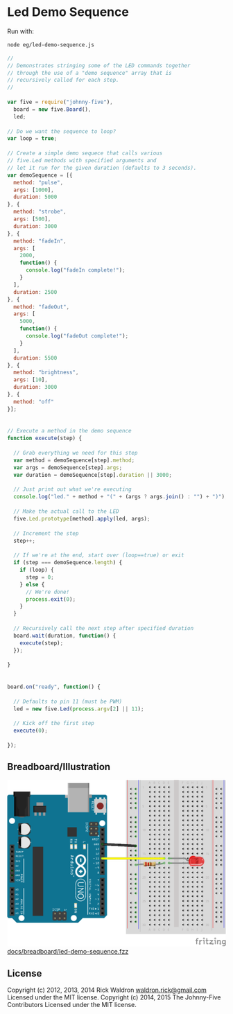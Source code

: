 # Led Demo Sequence

Run with:
```bash
node eg/led-demo-sequence.js
```


```javascript
//
// Demonstrates stringing some of the LED commands together
// through the use of a "demo sequence" array that is
// recursively called for each step.
//

var five = require("johnny-five"),
  board = new five.Board(),
  led;

// Do we want the sequence to loop?
var loop = true;

// Create a simple demo sequece that calls various
// five.Led methods with specified arguments and
// let it run for the given duration (defaults to 3 seconds).
var demoSequence = [{
  method: "pulse",
  args: [1000],
  duration: 5000
}, {
  method: "strobe",
  args: [500],
  duration: 3000
}, {
  method: "fadeIn",
  args: [
    2000,
    function() {
      console.log("fadeIn complete!");
    }
  ],
  duration: 2500
}, {
  method: "fadeOut",
  args: [
    5000,
    function() {
      console.log("fadeOut complete!");
    }
  ],
  duration: 5500
}, {
  method: "brightness",
  args: [10],
  duration: 3000
}, {
  method: "off"
}];


// Execute a method in the demo sequence
function execute(step) {

  // Grab everything we need for this step
  var method = demoSequence[step].method;
  var args = demoSequence[step].args;
  var duration = demoSequence[step].duration || 3000;

  // Just print out what we're executing
  console.log("led." + method + "(" + (args ? args.join() : "") + ")");

  // Make the actual call to the LED
  five.Led.prototype[method].apply(led, args);

  // Increment the step
  step++;

  // If we're at the end, start over (loop==true) or exit
  if (step === demoSequence.length) {
    if (loop) {
      step = 0;
    } else {
      // We're done!
      process.exit(0);
    }
  }

  // Recursively call the next step after specified duration
  board.wait(duration, function() {
    execute(step);
  });

}


board.on("ready", function() {

  // Defaults to pin 11 (must be PWM)
  led = new five.Led(process.argv[2] || 11);

  // Kick off the first step
  execute(0);

});

```


## Breadboard/Illustration


![docs/breadboard/led-demo-sequence.png](breadboard/led-demo-sequence.png)
[docs/breadboard/led-demo-sequence.fzz](breadboard/led-demo-sequence.fzz)





## License
Copyright (c) 2012, 2013, 2014 Rick Waldron <waldron.rick@gmail.com>
Licensed under the MIT license.
Copyright (c) 2014, 2015 The Johnny-Five Contributors
Licensed under the MIT license.
